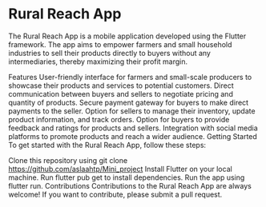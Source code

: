 # Rural Reach App
The Rural Reach App is a mobile application developed using the Flutter framework. The app aims to empower farmers and small household industries to sell their products directly to buyers without any intermediaries, thereby maximizing their profit margin.

Features
User-friendly interface for farmers and small-scale producers to showcase their products and services to potential customers.
Direct communication between buyers and sellers to negotiate pricing and quantity of products.
Secure payment gateway for buyers to make direct payments to the seller.
Option for sellers to manage their inventory, update product information, and track orders.
Option for buyers to provide feedback and ratings for products and sellers.
Integration with social media platforms to promote products and reach a wider audience.
Getting Started
To get started with the Rural Reach App, follow these steps:

Clone this repository using git clone https://github.com/aslaahtp/Mini_project
Install Flutter on your local machine.
Run flutter pub get to install dependencies.
Run the app using flutter run.
Contributions
Contributions to the Rural Reach App are always welcome! If you want to contribute, please submit a pull request.
